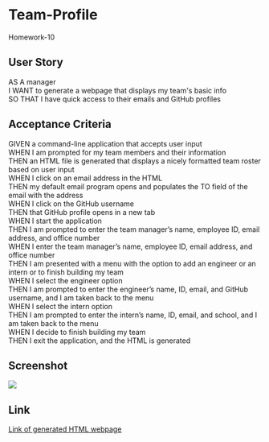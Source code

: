 # Team-Profile
Homework-10

## User Story

AS A manager <br>
I WANT to generate a webpage that displays my team's basic info <br>
SO THAT I have quick access to their emails and GitHub profiles <br>

## Acceptance Criteria

GIVEN a command-line application that accepts user input <br>
WHEN I am prompted for my team members and their information <br>
THEN an HTML file is generated that displays a nicely formatted team roster based on user input <br>
WHEN I click on an email address in the HTML <br>
THEN my default email program opens and populates the TO field of the email with the address <br>
WHEN I click on the GitHub username <br>
THEN that GitHub profile opens in a new tab <br>
WHEN I start the application <br>
THEN I am prompted to enter the team manager’s name, employee ID, email address, and office number <br>
WHEN I enter the team manager’s name, employee ID, email address, and office number <br>
THEN I am presented with a menu with the option to add an engineer or an intern or to finish building my team <br>
WHEN I select the engineer option <br>
THEN I am prompted to enter the engineer’s name, ID, email, and GitHub username, and I am taken back to the menu <br>
WHEN I select the intern option <br>
THEN I am prompted to enter the intern’s name, ID, email, and school, and I am taken back to the menu <br>
WHEN I decide to finish building my team <br>
THEN I exit the application, and the HTML is generated <br>

## Screenshot

![](../../../../../../C:/Users/AdemSahil/Documents/bootcamp-class/HomeWork-10/Team%20Generator.PNG)

## Link

[Link of generated HTML webpage](http://127.0.0.1:5500/dist/team.html)